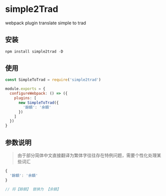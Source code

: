 # simple2Trad
webpack plugin translate simple to trad

## 安装

```js
npm install simple2trad -D
```
## 使用

```js
const SimpleToTrad = require('simple2trad')

module.exports = {
  configureWebpack: () => ({
    plugins: [
      new SimpleToTrad({
        '餘額': '余額'
      })
    ]
  })
}
```

## 参数说明
> 由于部分简体中文直接翻译为繁体字往往存在特例问题，需要个性化处理某些词汇

```js
{
  '餘額': '余額'
}

// 将【餘額】 替换为 【余額】
```
